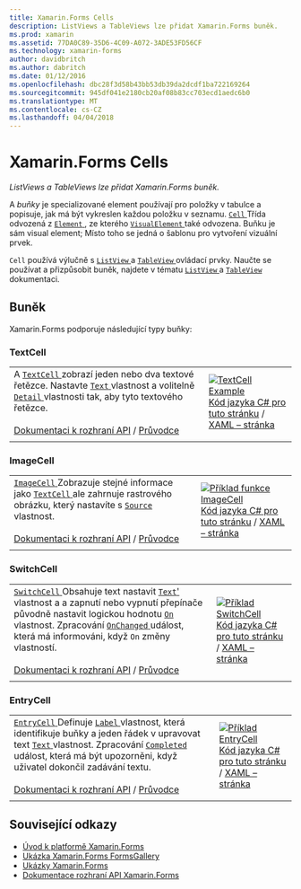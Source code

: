 ```yaml
---
title: Xamarin.Forms Cells
description: ListViews a TableViews lze přidat Xamarin.Forms buněk.
ms.prod: xamarin
ms.assetid: 77DA0C89-35D6-4C09-A072-3ADE53FD56CF
ms.technology: xamarin-forms
author: davidbritch
ms.author: dabritch
ms.date: 01/12/2016
ms.openlocfilehash: dbc28f3d58b43bb53db39da2dcdf1ba722169264
ms.sourcegitcommit: 945df041e2180cb20af08b83cc703ecd1aedc6b0
ms.translationtype: MT
ms.contentlocale: cs-CZ
ms.lasthandoff: 04/04/2018
---
```

# <a name="xamarinforms-cells"></a>Xamarin.Forms Cells

_ListViews a TableViews lze přidat Xamarin.Forms buněk._

A *buňky* je specializované element používají pro položky v tabulce a popisuje, jak má být vykreslen každou položku v seznamu. [ `Cell` ](https://developer.xamarin.com/api/type/Xamarin.Forms.Cell/) Třída odvozená z [ `Element` ](https://developer.xamarin.com/api/type/Xamarin.Forms.Element/), ze kterého [ `VisualElement` ](https://developer.xamarin.com/api/type/Xamarin.Forms.Element/) také odvozena. Buňku je sám visual element; Místo toho se jedná o šablonu pro vytvoření vizuální prvek. 

`Cell` používá výlučně s [ `ListView` ](views.md#listView) a [ `TableView` ](views.md#tableView) ovládací prvky. Naučte se používat a přizpůsobit buněk, najdete v tématu [ `ListView` ](~/xamarin-forms/user-interface/listview/index.md) a [ `TableView` ](~/xamarin-forms/user-interface/tableview.md) dokumentaci.

## <a name="cells"></a>Buněk

Xamarin.Forms podporuje následující typy buňky:

<a name="textCell" />

### <a name="textcell"></a>TextCell

|     |     |
| --- | --- |
| A [ `TextCell` ](https://developer.xamarin.com/api/type/Xamarin.Forms.TextCell) zobrazí jeden nebo dva textové řetězce. Nastavte [ `Text` ](https://developer.xamarin.com/api/property/Xamarin.Forms.TextCell.Text/) vlastnost a volitelně [ `Detail` ](https://developer.xamarin.com/api/property/Xamarin.Forms.TextCell.Detail/) vlastnosti tak, aby tyto textového řetězce.<br /><br />[Dokumentaci k rozhraní API](https://developer.xamarin.com/api/type/Xamarin.Forms.TextCell) / [Průvodce](~/xamarin-forms/user-interface/listview/customizing-cell-appearance.md#TextCell) | [![TextCell Example](cells-images/TextCell.png "TextCell Example")](cells-images/TextCell-Large.png#lightbox "TextCell Example")<br />[Kód jazyka C# pro tuto stránku](https://github.com/xamarin/xamarin-forms-samples/blob/master/FormsGallery/FormsGallery/FormsGallery/CodeExamples/TextCellDemoPage.cs) / [XAML – stránka](https://github.com/xamarin/xamarin-forms-samples/blob/master/FormsGallery/FormsGallery/FormsGallery/XamlExamples/TextCellDemoPage.xaml) |
|     |     |

### <a name="imagecell"></a>ImageCell

|     |     |
| --- | --- |
| [ `ImageCell` ](https://developer.xamarin.com/api/type/Xamarin.Forms.ImageCell) Zobrazuje stejné informace jako [ `TextCell` ](#textCell) ale zahrnuje rastrového obrázku, který nastavíte s [ `Source` ](https://developer.xamarin.com/api/property/Xamarin.Forms.Image.Source/) vlastnost.<br /><br />[Dokumentaci k rozhraní API](https://developer.xamarin.com/api/type/Xamarin.Forms.ImageCell) / [Průvodce](~/xamarin-forms/user-interface/listview/customizing-cell-appearance.md#ImageCell) | [![Příklad funkce ImageCell](cells-images/ImageCell.png "funkce ImageCell příklad")](cells-images/ImageCell-Large.png#lightbox "funkce ImageCell příklad")<br />[Kód jazyka C# pro tuto stránku](https://github.com/xamarin/xamarin-forms-samples/blob/master/FormsGallery/FormsGallery/FormsGallery/CodeExamples/ImageCellDemoPage.cs) / [XAML – stránka](https://github.com/xamarin/xamarin-forms-samples/blob/master/FormsGallery/FormsGallery/FormsGallery/XamlExamples/ImageCellDemoPage.xaml) |
|     |     |

### <a name="switchcell"></a>SwitchCell

|     |     |
| --- | --- |
| [ `SwitchCell` ](https://developer.xamarin.com/api/type/Xamarin.Forms.SwitchCell) Obsahuje text nastavit [ `Text`'](https://developer.xamarin.com/api/property/Xamarin.Forms.SwitchCellText/) vlastnost a a zapnutí nebo vypnutí přepínače původně nastavit logickou hodnotu [ `On` ](https://developer.xamarin.com/api/property/Xamarin.Forms.SwitchCell.On/) vlastnost. Zpracování [ `OnChanged` ](https://developer.xamarin.com/api/event/Xamarin.Forms.SwitchCell.OnChanged/) událost, která má informováni, když `On` změny vlastností.<br /><br />[Dokumentaci k rozhraní API](https://developer.xamarin.com/api/type/Xamarin.Forms.SwitchCell) / [Průvodce](~/xamarin-forms/user-interface/tableview.md#switchcell) | [![Příklad SwitchCell](cells-images/SwitchCell.png "SwitchCell příklad")](cells-images/SwitchCell-Large.png#lightbox "SwitchCell příklad")<br />[Kód jazyka C# pro tuto stránku](https://github.com/xamarin/xamarin-forms-samples/blob/master/FormsGallery/FormsGallery/FormsGallery/CodeExamples/SwitchCellDemoPage.cs) / [XAML – stránka](https://github.com/xamarin/xamarin-forms-samples/blob/master/FormsGallery/FormsGallery/FormsGallery/XamlExamples/SwitchCellDemoPage.xaml) |
|     |     |

### <a name="entrycell"></a>EntryCell

|     |     |
| --- | --- |
| [ `EntryCell` ](https://developer.xamarin.com/api/type/Xamarin.Forms.EntryCell) Definuje [ `Label` ](https://developer.xamarin.com/api/property/Xamarin.Forms.EntryCell.Label/) vlastnost, která identifikuje buňky a jeden řádek v upravovat text [ `Text` ](https://developer.xamarin.com/api/property/Xamarin.Forms.EntryCell.Text/) vlastnost. Zpracování [ `Completed` ](https://developer.xamarin.com/api/event/Xamarin.Forms.EntryCell.Completed/) událost, která má být upozorněni, když uživatel dokončil zadávání textu.<br /><br />[Dokumentaci k rozhraní API](https://developer.xamarin.com/api/type/Xamarin.Forms.EntryCell) / [Průvodce](~/xamarin-forms/user-interface/tableview.md#entrycell) | [![Příklad EntryCell](cells-images/EntryCell.png "EntryCell příklad")](cells-images/EntryCell-Large.png#lightbox "EntryCell příklad")<br />[Kód jazyka C# pro tuto stránku](https://github.com/xamarin/xamarin-forms-samples/blob/master/FormsGallery/FormsGallery/FormsGallery/CodeExamples/EntryCellDemoPage.cs) / [XAML – stránka](https://github.com/xamarin/xamarin-forms-samples/blob/master/FormsGallery/FormsGallery/FormsGallery/XamlExamples/EntryCellDemoPage.xaml) |
|     |     |


## <a name="related-links"></a>Související odkazy

- [Úvod k platformě Xamarin.Forms](~/xamarin-forms/get-started/introduction-to-xamarin-forms.md)
- [Ukázka Xamarin.Forms FormsGallery](https://developer.xamarin.com/samples/xamarin-forms/FormsGallery/)
- [Ukázky Xamarin.Forms](https://developer.xamarin.com/samples/xamarin-forms/all/)
- [Dokumentace rozhraní API Xamarin.Forms](https://developer.xamarin.com/api/root/Xamarin.Forms/)
